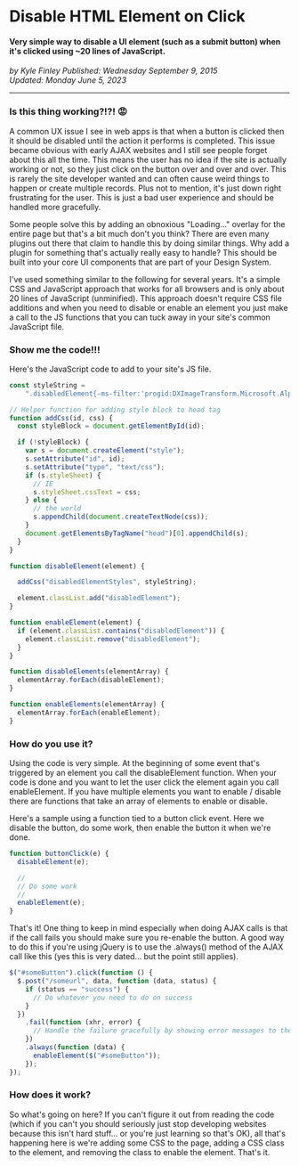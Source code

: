 # Disable HTML Element on Click

#### Very simple way to disable a UI element (such as a submit button) when it's clicked using ~20 lines of JavaScript.

_<div class="article-meta-data"> by <span class="article-meta-author" itemprop="author">Kyle Finley</span> Published: <time itemprop="pubdate" datetime="9/9/2015">Wednesday September 9, 2015</time></div>_
_<div class="article-meta-data">Updated: Monday June 5, 2023</div>_

---

### Is this thing working?!?! :rage:

A common UX issue I see in web apps is that when a button is clicked then it should be disabled until the action it performs is completed. This issue became obvious with early AJAX websites and I still see people forget about this all the time. This means the user has no idea if the site is actually working or not, so they just click on the button over and over and over. This is rarely the site developer wanted and can often cause weird things to happen or create multiple records. Plus not to mention, it's just down right frustrating for the user. This is just a bad user experience and should be handled more gracefully.

Some people solve this by adding an obnoxious "Loading..." overlay for the entire page but that's a bit much don't you think? There are even many plugins out there that claim to handle this by doing similar things. Why add a plugin for something that's actually really easy to handle? This should be built into your core UI components that are part of your Design System.

I've used something similar to the following for several years. It's a simple CSS and JavaScript approach that works for all browsers and is only about 20 lines of JavaScript (unminified). This approach doesn't require CSS file additions and when you need to disable or enable an element you just make a call to the JS functions that you can tuck away in your site's common JavaScript file.

### Show me the code!!!


Here's the JavaScript code to add to your site's JS file.

```javascript
const styleString =
    ".disabledElement{-ms-filter:'progid:DXImageTransform.Microsoft.Alpha(Opacity=30)';filter:alpha(opacity=30);-moz-opacity:0.3;-khtml-opacity:0.3;opacity:0.3;cursor:default;background-position:top;pointer-events:none;}";

// Helper function for adding style block to head tag
function addCss(id, css) {
  const styleBlock = document.getElementById(id);

  if (!styleBlock) {
    var s = document.createElement("style");
    s.setAttribute("id", id);
    s.setAttribute("type", "text/css");
    if (s.styleSheet) {
      // IE
      s.styleSheet.cssText = css;
    } else {
      // the world
      s.appendChild(document.createTextNode(css));
    }
    document.getElementsByTagName("head")[0].appendChild(s);
  }
}

function disableElement(element) {

  addCss("disabledElementStyles", styleString);

  element.classList.add("disabledElement");
}

function enableElement(element) {
  if (element.classList.contains("disabledElement")) {
    element.classList.remove("disabledElement");
  }
}

function disableElements(elementArray) {
  elementArray.forEach(disableElement);
}

function enableElements(elementArray) {
  elementArray.forEach(enableElement);
}
```

### How do you use it?
Using the code is very simple. At the beginning of some event that's triggered by an element you call the disableElement function. When your code is done and you want to let the user click the element again you call enableElement. If you have multiple elements you want to enable / disable there are functions that take an array of elements to enable or disable.

Here's a sample using a function tied to a button click event. Here we disable the button, do some work, then enable the button it when we're done.

```javascript
function buttonClick(e) {
  disableElement(e);

  //
  // Do some work
  //
  enableElement(e);
}
```

That's it! One thing to keep in mind especially when doing AJAX calls is that if the call fails you should make sure you re-enable the button. A good way to do this if you're using jQuery is to use the .always() method of the AJAX call like this (yes this is very dated... but the point still applies).

```javascript
$("#someButton").click(function () {
  $.post("/someurl", data, function (data, status) {
    if (status == "success") {
      // Do whatever you need to do on success
    }
  })
    .fail(function (xhr, error) {
      // Handle the failure gracefully by showing error messages to the user
    })
    .always(function (data) {
      enableElement($("#someButton"));
    });
});
```

### How does it work?
So what's going on here? If you can't figure it out from reading the code (which if you can't you should seriously just stop developing websites because this isn't hard stuff... or you're just learning so that's OK), all that's happening here is we're adding some CSS to the page, adding a CSS class to the element, and removing the class to enable the element. That's it.
